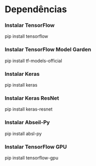 # Dependências

### Instalar TensorFlow
pip install tensorflow

### Instalar TensorFlow Model Garden
pip install tf-models-official

### Instalar Keras
pip install keras

### Instalar Keras ResNet
pip install keras-resnet

### Instalar Abseil-Py
pip install absl-py

### Instalar TensorFlow GPU
pip install tensorflow-gpu